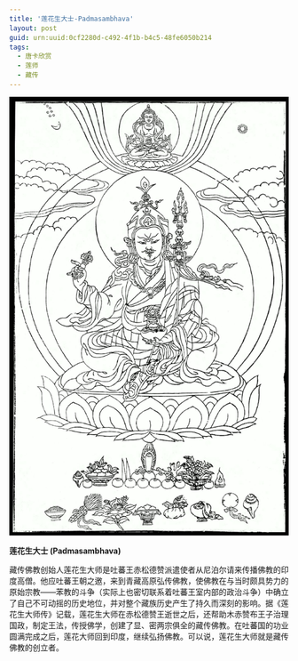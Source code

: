 ```yaml
---
title: '莲花生大士-Padmasambhava'
layout: post
guid: urn:uuid:0cf2280d-c492-4f1b-b4c5-48fe6050b214
tags:
  - 唐卡欣赏
  - 莲师
  - 藏传
---
```



[![YamdrokTso](/media/files/2006/10/14/lhsds.jpg)](https://bolg-1257385283.cos.ap-chengdu.myqcloud.com/2006/10/14/lhsds.jpg)

**莲花生大士 (Padmasambhava)**

藏传佛教创始人莲花生大师是吐蕃王赤松德赞派遣使者从尼泊尔请来传播佛教的印度高僧。他应吐蕃王朝之邀，来到青藏高原弘传佛教，使佛教在与当时颇具势力的原始宗教——苯教的斗争（实际上也密切联系着吐蕃王室内部的政治斗争）中确立了自己不可动摇的历史地位，并对整个藏族历史产生了持久而深刻的影响。据《莲花生大师传》记载，莲花生大师在赤松德赞王逝世之后，还帮助木赤赞布王子治理国政，制定王法，传授佛学，创建了显、密两宗俱全的藏传佛教。在吐蕃国的功业圆满完成之后，莲花大师回到印度，继续弘扬佛教。可以说，莲花生大师就是藏传佛教的创立者。